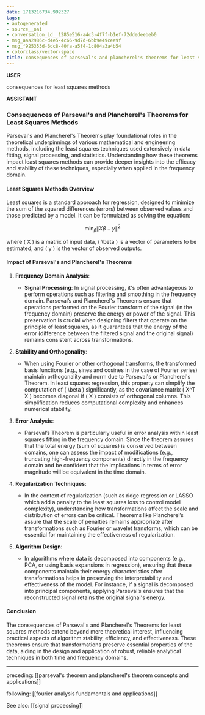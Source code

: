 ```yaml
---
date: 1713216734.992327
tags:
- autogenerated
- source__oai
- conversation_id__1285e516-a4c3-4f7f-b1ef-72ddedeebeb0
- msg_aaa2986c-d4e5-4c66-9d7d-6bb9e49cee9f
- msg_f925353d-6dc8-40fa-a5f4-1c804a3a4b54
- colorclass/vector-space
title: consequences of parseval's and plancherel's theorems for least squares methods
---
```


**USER**

consequences for least squares methods


**ASSISTANT**

### Consequences of Parseval's and Plancherel's Theorems for Least Squares Methods

Parseval's and Plancherel's Theorems play foundational roles in the theoretical underpinnings of various mathematical and engineering methods, including the least squares techniques used extensively in data fitting, signal processing, and statistics. Understanding how these theorems impact least squares methods can provide deeper insights into the efficacy and stability of these techniques, especially when applied in the frequency domain.

#### Least Squares Methods Overview

Least squares is a standard approach for regression, designed to minimize the sum of the squared differences (errors) between observed values and those predicted by a model. It can be formulated as solving the equation:

$$
\min_{\beta} \| X\beta - y \|^2
$$

where \( X \) is a matrix of input data, \( \beta \) is a vector of parameters to be estimated, and \( y \) is the vector of observed outputs.

#### Impact of Parseval's and Plancherel's Theorems

1. **Frequency Domain Analysis**:
   - **Signal Processing**: In signal processing, it's often advantageous to perform operations such as filtering and smoothing in the frequency domain. Parseval’s and Plancherel's Theorems ensure that operations performed on the Fourier transform of the signal (in the frequency domain) preserve the energy or power of the signal. This preservation is crucial when designing filters that operate on the principle of least squares, as it guarantees that the energy of the error (difference between the filtered signal and the original signal) remains consistent across transformations.

2. **Stability and Orthogonality**:
   - When using Fourier or other orthogonal transforms, the transformed basis functions (e.g., sines and cosines in the case of Fourier series) maintain orthogonality and norm due to Parseval's or Plancherel's Theorem. In least squares regression, this property can simplify the computation of \( \beta \) significantly, as the covariance matrix \( X^T X \) becomes diagonal if \( X \) consists of orthogonal columns. This simplification reduces computational complexity and enhances numerical stability.

3. **Error Analysis**:
   - Parseval’s Theorem is particularly useful in error analysis within least squares fitting in the frequency domain. Since the theorem assures that the total energy (sum of squares) is conserved between domains, one can assess the impact of modifications (e.g., truncating high-frequency components) directly in the frequency domain and be confident that the implications in terms of error magnitude will be equivalent in the time domain.

4. **Regularization Techniques**:
   - In the context of regularization (such as ridge regression or LASSO which add a penalty to the least squares loss to control model complexity), understanding how transformations affect the scale and distribution of errors can be critical. Theorems like Plancherel’s assure that the scale of penalties remains appropriate after transformations such as Fourier or wavelet transforms, which can be essential for maintaining the effectiveness of regularization.

5. **Algorithm Design**:
   - In algorithms where data is decomposed into components (e.g., PCA, or using basis expansions in regression), ensuring that these components maintain their energy characteristics after transformations helps in preserving the interpretability and effectiveness of the model. For instance, if a signal is decomposed into principal components, applying Parseval’s ensures that the reconstructed signal retains the original signal's energy.

#### Conclusion

The consequences of Parseval's and Plancherel's Theorems for least squares methods extend beyond mere theoretical interest, influencing practical aspects of algorithm stability, efficiency, and effectiveness. These theorems ensure that transformations preserve essential properties of the data, aiding in the design and application of robust, reliable analytical techniques in both time and frequency domains.


---

preceding: [[parseval's theorem and plancherel's theorem concepts and applications]]  


following: [[fourier analysis fundamentals and applications]]

See also: [[signal processing]]